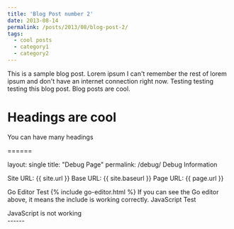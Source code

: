 ```yaml
---
title: 'Blog Post number 2'
date: 2013-08-14
permalink: /posts/2013/08/blog-post-2/
tags:
  - cool posts
  - category1
  - category2
---
```


This is a sample blog post. Lorem ipsum I can't remember the rest of lorem ipsum and don't have an internet connection right now. Testing testing testing this blog post. Blog posts are cool.

Headings are cool
======

You can have many headings

======


layout: single
title: "Debug Page"
permalink: /debug/
Debug Information

Site URL: {{ site.url }}
Base URL: {{ site.baseurl }}
Page URL: {{ page.url }}

Go Editor Test
{% include go-editor.html %}
If you can see the Go editor above, it means the include is working correctly.
JavaScript Test
<div id="js-test">JavaScript is not working</div>
<script>
document.getElementById('js-test').innerHTML = 'JavaScript is working';
</script>
------